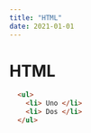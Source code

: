 ```yaml
---
title: "HTML"
date: 2021-01-01
---
```


# HTML 
```html
  <ul>
    <li> Uno </li>
    <li> Dos </li>
  </ul>
```

